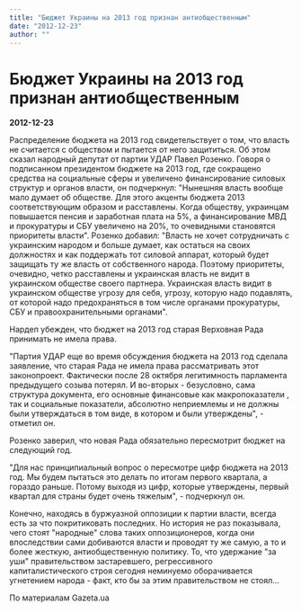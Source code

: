 ```yaml
---
title: "Бюджет Украины на 2013 год признан антиобщественным"
date: "2012-12-23"
author: ""
---
```


# Бюджет Украины на 2013 год признан антиобщественным

**2012-12-23** 

Распределение бюджета на 2013 год свидетельствует о том, что власть не считается с обществом и пытается от него защититься. Об этом сказал народный депутат от партии УДАР Павел Розенко. Говоря о подписанном президентом бюджете на 2013 год, где сокращено средства на социальные сферы и увеличено финансирование силовых структур и органов власти, он подчеркнул: "Нынешняя власть вообще мало думает об обществе. Для этого акценты бюджета 2013 соответствующим образом и расставлены. Когда обществу, украинцам повышается пенсия и заработная плата на 5%, а финансирование МВД и прокуратуры и СБУ увеличено на 20%, то очевидными становятся приоритеты власти". Розенко добавил: "Власть не хочет сотрудничать с украинским народом и больше думает, как остаться на своих должностях и как поддержать тот силовой аппарат, который будет защищать ту же власть от собственного народа. Поэтому приоритеты, очевидно, четко расставлены и украинская власть не видит в украинском обществе своего партнера. Украинская власть видит в украинском обществе угрозу для себя, угрозу, которую надо подавлять, от которой надо предохраняться в том числе органами прокуратуры, СБУ и правоохранительными органами".

Нардеп убежден, что бюджет на 2013 год старая Верховная Рада принимать не имела права.

"Партия УДАР еще во время обсуждения бюджета на 2013 год сделала заявление, что старая Рада не имела права рассматривать этот законопроект. Фактически после 28 октября легитимность парламента предыдущего созыва потерял. И во-вторых - безусловно, сама структура документа, его основные финансовые как макропоказатели , так и социальные показатели, абсолютно неприемлемы и не должны были утверждаться в том виде, в котором и были утверждены", - отметил он.

Розенко заверил, что новая Рада обязательно пересмотрит бюджет на следующий год.

 "Для нас принципиальный вопрос о пересмотре цифр бюджета на 2013 год. Мы будем пытаться это делать по итогам первого квартала, а гораздо раньше. Потому выходя из цифр, которые утверждены, первый квартал для страны будет очень тяжелым", - подчеркнул он.

Конечно, находясь в буржуазной оппозиции к партии власти, всегда есть за что покритиковать последних. Но история не раз показывала, чего стоят "народные" слова таких оппозиционеров, когда они впоследствии сами добиваются власти и проводят ту же самую, а то и более жесткую, антиобщественную политику. То, что удержание "за уши" правительством застаревшего, регрессивного капиталистического строя сегодня неминуемо оборачивается угнетением народа - факт, кто бы за этим правительством не стоял...

По материалам Gazeta.ua